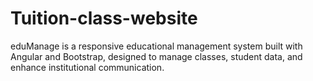 # Tuition-class-website
eduManage is a responsive educational management system built with Angular and Bootstrap, designed to manage classes, student data, and enhance institutional communication.
